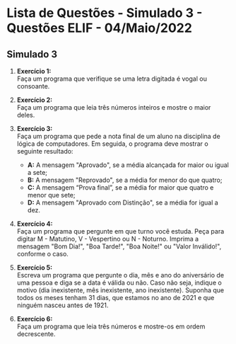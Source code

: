 # Lista de Questões - Simulado 3 - Questões ELIF - 04/Maio/2022

## Simulado 3

1. **Exercício 1:**  
   Faça um programa que verifique se uma letra digitada é vogal ou consoante.

2. **Exercício 2:**  
   Faça um programa que leia três números inteiros e mostre o maior deles.

3. **Exercício 3:**  
   Faça um programa que pede a nota final de um aluno na disciplina de lógica de computadores. Em seguida, o programa deve mostrar o seguinte resultado:
   - **A:** A mensagem "Aprovado", se a média alcançada for maior ou igual a sete;
   - **B:** A mensagem "Reprovado", se a média for menor do que quatro;
   - **C:** A mensagem “Prova final”, se a média for maior que quatro e menor que sete;
   - **D:** A mensagem "Aprovado com Distinção", se a média for igual a dez.

4. **Exercício 4:**  
   Faça um programa que pergunte em que turno você estuda. Peça para digitar M - Matutino, V - Vespertino ou N - Noturno. Imprima a mensagem "Bom Dia!", "Boa Tarde!", "Boa Noite!" ou "Valor Inválido!", conforme o caso.

5. **Exercício 5:**  
   Escreva um programa que pergunte o dia, mês e ano do aniversário de uma pessoa e diga se a data é válida ou não. Caso não seja, indique o motivo (dia inexistente, mês inexistente, ano inexistente). Suponha que todos os meses tenham 31 dias, que estamos no ano de 2021 e que ninguém nasceu antes de 1921.

6. **Exercício 6:**  
   Faça um programa que leia três números e mostre-os em ordem decrescente.

